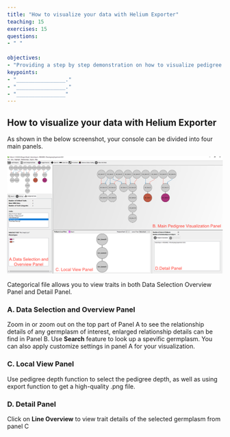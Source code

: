 ```yaml
---
title: "How to visualize your data with Helium Exporter"
teaching: 15
exercises: 15
questions:
- " "

objectives:
- "Providing a step by step demonstration on how to visualize pedigree lines alone with rawphenotypic data in all panels."
keypoints:
- "________________."
- "________________."
- "________________"
---
```

## How to visualize your data with Helium Exporter

As shown in the below screenshot, your console can be divided into four main panels.

![Screenshot of main code listing](../fig/helium-exporter-7.png)


Categorical file allows you to view traits in both Data Selection Overview Panel and Detail Panel. 

### A. Data Selection and Overview Panel

Zoom in or zoom out on the top part of Panel A to see the relationship details of any germplasm of interest, enlarged relationship details can be find in Panel B. Use **Search** feature to look up a spevific germplasm. You can also apply customize settings in panel A for your visualization.

### C. Local View Panel 

Use pedigree depth function to select the pedigree depth, as well as using export function to get a high-quality .png file. 

### D. Detail Panel

Click on **Line Overview** to view trait details of the selected germplasm from panel C
